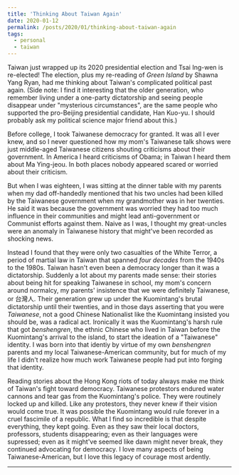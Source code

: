 ```yaml
---
title: 'Thinking About Taiwan Again'
date: 2020-01-12
permalink: /posts/2020/01/thinking-about-taiwan-again
tags:
  - personal
  - taiwan
---
```


Taiwan just wrapped up its 2020 presidential election and Tsai Ing-wen is re-elected! The election, plus my re-reading of *Green Island* by Shawna Yang Ryan, had me thinking about Taiwan's complicated political past again. (Side note: I find it interesting that the older generation, who remember living under a one-party dictatorship and seeing people disappear under "mysterious circumstances", are the same people who supported the pro-Beijing presidential candidate, Han Kuo-yu. I should probably ask my political science major friend about this.)

Before college, I took Taiwanese democracy for granted. It was all I ever knew, and so I never questioned how my mom's Taiwanese talk shows were just middle-aged Taiwanese citizens shouting criticisms about their government. In America I heard criticisms of Obama; in Taiwan I heard them about Ma Ying-jeou. In both places nobody appeared scared or worried about their criticism.

But when I was eighteen, I was sitting at the dinner table with my parents when my dad off-handedly mentioned that his two uncles had been killed by the Taiwanese government when my grandmother was in her twenties. He said it was because the government was worried they had too much influence in their communities and might lead anti-government or Communist efforts against them. Naive as I was, I thought my great-uncles were an anomaly in Taiwanese history that might've been recorded as shocking news.

Instead I found that they were only two casualties of the White Terror, a period of martial law in Taiwan that spanned *four decades* from the 1940s to the 1980s. Taiwan hasn't even been a democracy longer than it was a dictatorship. Suddenly a lot about my parents made sense: their stories about being hit for speaking Taiwanese in school, my mom's concern around normalcy, my parents' insistence that we were definitely Taiwanese, or 台灣人. Their generation grew up under the Kuomintang's brutal dictatorship until their twenties, and in those days asserting that you were *Taiwanese*, not a good Chinese Nationalist like the Kuomintang insisted you should be, was a radical act. Ironically it was the Kuomintang's harsh rule that got *benshengren*, the ethnic Chinese who lived in Taiwan before the Kuomintang's arrival to the island, to start the ideation of a "Taiwanese" identity. I was born into that identiy by virtue of my own *benshengren* parents and my local Taiwanese-American community, but for much of my life I didn't realize how much work Taiwanese people had put into forging that identity.

Reading stories about the Hong Kong riots of today always make me think of Taiwan's fight toward democracy. Taiwanese protestors endured water cannons and tear gas from the Kuomintang's police. They were routinely locked up and killed. Like any protestors, they never knew if their vision would come true. It was possible the Kuomintang would rule forever in a cruel fascimile of a republic. What I find so incredible is that despite everything, they kept going. Even as they saw their local doctors, professors, students disappearing; even as their languages were supressed; even as it might've seemed like dawn might never break, they continued advocating for democracy. I love many aspects of being Taiwanese-American, but I love this legacy of courage most ardently.

---
